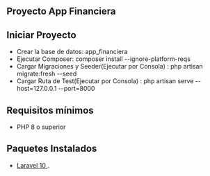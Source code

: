 ## Proyecto App Financiera

## Iniciar Proyecto
-  Crear la base de datos: app_financiera
-  Ejecutar Composer: composer install --ignore-platform-reqs
-  Cargar Migraciones y Seeder(Ejecutar por Consola) : php artisan migrate:fresh --seed
-  Cargar Ruta de Test(Ejecutar por Consola) : php artisan serve --host=127.0.0.1 --port=8000 


## Requisitos mínimos
-  PHP 8 o superior

## Paquetes Instalados
-   [ Laravel 10 ](https://laravel.com/docs/10.x).